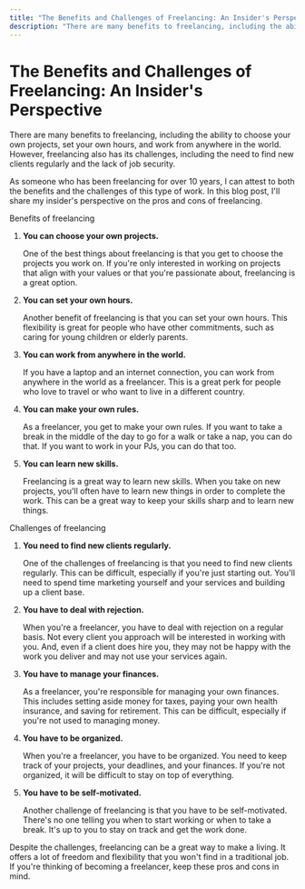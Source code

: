 ```yaml
---
title: "The Benefits and Challenges of Freelancing: An Insider's Perspective"
description: "There are many benefits to freelancing, including the ability to choose your own projects, set your own hours, and work from anywhere in the world. However, freelancing also has its challenges, including the need to find new clients regularly and the lack of job security."
---
```


# The Benefits and Challenges of Freelancing: An Insider's Perspective

There are many benefits to freelancing, including the ability to choose your own projects, set your own hours, and work from anywhere in the world. However, freelancing also has its challenges, including the need to find new clients regularly and the lack of job security.

As someone who has been freelancing for over 10 years, I can attest to both the benefits and the challenges of this type of work. In this blog post, I'll share my insider's perspective on the pros and cons of freelancing.

Benefits of freelancing

1. **You can choose your own projects.**

   One of the best things about freelancing is that you get to choose the projects you work on. If you're only interested in working on projects that align with your values or that you're passionate about, freelancing is a great option.

2. **You can set your own hours.**

   Another benefit of freelancing is that you can set your own hours. This flexibility is great for people who have other commitments, such as caring for young children or elderly parents.

3. **You can work from anywhere in the world.**

   If you have a laptop and an internet connection, you can work from anywhere in the world as a freelancer. This is a great perk for people who love to travel or who want to live in a different country.

4. **You can make your own rules.**

   As a freelancer, you get to make your own rules. If you want to take a break in the middle of the day to go for a walk or take a nap, you can do that. If you want to work in your PJs, you can do that too.

5. **You can learn new skills.**

   Freelancing is a great way to learn new skills. When you take on new projects, you'll often have to learn new things in order to complete the work. This can be a great way to keep your skills sharp and to learn new things.

Challenges of freelancing

1. **You need to find new clients regularly.**

   One of the challenges of freelancing is that you need to find new clients regularly. This can be difficult, especially if you're just starting out. You'll need to spend time marketing yourself and your services and building up a client base.

2. **You have to deal with rejection.**

   When you're a freelancer, you have to deal with rejection on a regular basis. Not every client you approach will be interested in working with you. And, even if a client does hire you, they may not be happy with the work you deliver and may not use your services again.

3. **You have to manage your finances.**

   As a freelancer, you're responsible for managing your own finances. This includes setting aside money for taxes, paying your own health insurance, and saving for retirement. This can be difficult, especially if you're not used to managing money.

4. **You have to be organized.**

   When you're a freelancer, you have to be organized. You need to keep track of your projects, your deadlines, and your finances. If you're not organized, it will be difficult to stay on top of everything.

5. **You have to be self-motivated.**

   Another challenge of freelancing is that you have to be self-motivated. There's no one telling you when to start working or when to take a break. It's up to you to stay on track and get the work done.

Despite the challenges, freelancing can be a great way to make a living. It offers a lot of freedom and flexibility that you won't find in a traditional job. If you're thinking of becoming a freelancer, keep these pros and cons in mind.
